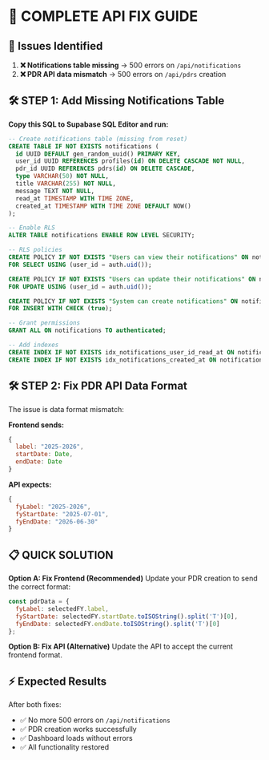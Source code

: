 # 🔧 COMPLETE API FIX GUIDE

## 🎯 Issues Identified

1. **❌ Notifications table missing** → 500 errors on `/api/notifications`
2. **❌ PDR API data mismatch** → 500 errors on `/api/pdrs` creation

## 🛠️ STEP 1: Add Missing Notifications Table

**Copy this SQL to Supabase SQL Editor and run:**

```sql
-- Create notifications table (missing from reset)
CREATE TABLE IF NOT EXISTS notifications (
  id UUID DEFAULT gen_random_uuid() PRIMARY KEY,
  user_id UUID REFERENCES profiles(id) ON DELETE CASCADE NOT NULL,
  pdr_id UUID REFERENCES pdrs(id) ON DELETE CASCADE,
  type VARCHAR(50) NOT NULL,
  title VARCHAR(255) NOT NULL,
  message TEXT NOT NULL,
  read_at TIMESTAMP WITH TIME ZONE,
  created_at TIMESTAMP WITH TIME ZONE DEFAULT NOW()
);

-- Enable RLS
ALTER TABLE notifications ENABLE ROW LEVEL SECURITY;

-- RLS policies
CREATE POLICY IF NOT EXISTS "Users can view their notifications" ON notifications
FOR SELECT USING (user_id = auth.uid());

CREATE POLICY IF NOT EXISTS "Users can update their notifications" ON notifications
FOR UPDATE USING (user_id = auth.uid());

CREATE POLICY IF NOT EXISTS "System can create notifications" ON notifications
FOR INSERT WITH CHECK (true);

-- Grant permissions
GRANT ALL ON notifications TO authenticated;

-- Add indexes
CREATE INDEX IF NOT EXISTS idx_notifications_user_id_read_at ON notifications(user_id, read_at);
CREATE INDEX IF NOT EXISTS idx_notifications_created_at ON notifications(created_at);
```

## 🛠️ STEP 2: Fix PDR API Data Format

The issue is data format mismatch:

**Frontend sends:**
```javascript
{
  label: "2025-2026",
  startDate: Date,
  endDate: Date
}
```

**API expects:**
```javascript
{
  fyLabel: "2025-2026", 
  fyStartDate: "2025-07-01",
  fyEndDate: "2026-06-30"
}
```

## 📋 QUICK SOLUTION

**Option A: Fix Frontend (Recommended)**
Update your PDR creation to send the correct format:

```javascript
const pdrData = {
  fyLabel: selectedFY.label,
  fyStartDate: selectedFY.startDate.toISOString().split('T')[0], 
  fyEndDate: selectedFY.endDate.toISOString().split('T')[0]
};
```

**Option B: Fix API (Alternative)** 
Update the API to accept the current frontend format.

## ⚡ Expected Results

After both fixes:
- ✅ No more 500 errors on `/api/notifications`
- ✅ PDR creation works successfully 
- ✅ Dashboard loads without errors
- ✅ All functionality restored
